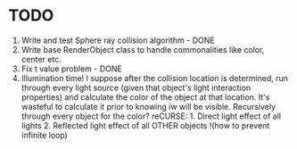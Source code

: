 # TODO
1. Write and test Sphere ray collision algorithm - DONE
2. Write base RenderObject class to handle commonalities like color, center etc.
3. Fix t value problem - DONE
4. Illumination time!
    I suppose after the collision location is determined, run through every light source (given that object's light interaction properties) and calculate the color of the object at that location. It's wasteful to calculate it prior to knowing iw will be visible.
    Recursively through every object for the color?
    reCURSE:
        1. Direct light effect of all lights
        2. Reflected light effect of all OTHER objects !(how to prevent infinite loop) 
